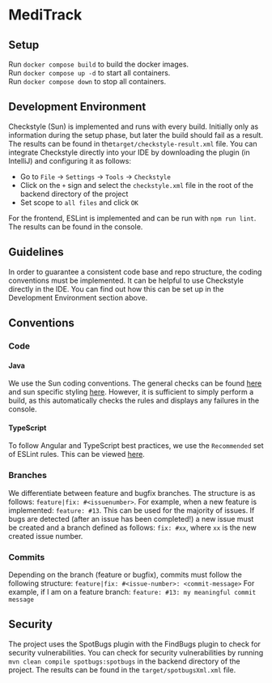 # MediTrack

## Setup

Run `docker compose build` to build the docker images.  
Run `docker compose up -d` to start all containers.  
Run `docker compose down` to stop all containers.

## Development Environment
Checkstyle (Sun) is implemented and runs with every build. Initially only as information during the setup phase, 
but later the build should fail as a result. The results can be found in the`target/checkstyle-result.xml` file.
You can integrate Checkstyle directly into your IDE by downloading the plugin (in IntelliJ) and configuring it as follows:
- Go to `File` -> `Settings` -> `Tools` -> `Checkstyle`
- Click on the `+` sign and select the `checkstyle.xml` file in the root of the backend directory of the project
- Set scope to `all files` and click `OK`

For the frontend, ESLint is implemented and can be run with `npm run lint`. The results can be found in the console.

## Guidelines
In order to guarantee a consistent code base and repo structure, the coding conventions must be implemented. 
It can be helpful to use Checkstyle directly in the IDE. You can find out how this can be set up 
in the Development Environment section above.

## Conventions
### Code
#### Java
We use the Sun coding conventions. The general checks can be found [here](https://checkstyle.sourceforge.io/checks.html) 
and sun specific styling [here](https://checkstyle.sourceforge.io/sun_style.html). However, it is sufficient to simply 
perform a build, as this automatically checks the rules and displays any failures in the console.

#### TypeScript
To follow Angular and TypeScript best practices, we use the `Recommended` set of ESLint rules. This can be viewed 
[here](https://github.com/angular-eslint/angular-eslint/blob/main/packages/eslint-plugin/src/configs/README.md).

### Branches
We differentiate between feature and bugfix branches. The structure is as follows: `feature|fix: #<issuenumber>`. For 
example, when a new feature is implemented: `feature: #13`. This can be used for the majority of issues. If bugs are 
detected (after an issue has been completed!) a new issue must be created and a branch defined as follows: 
`fix: #xx`, where `xx` is the new created issue number.

### Commits
Depending on the branch (feature or bugfix), commits must follow the following structure:
`feature|fix: #<issue-number>: <commit-message>`
For example, if I am on a feature branch: `feature: #13: my meaningful commit message`

## Security
The project uses the SpotBugs plugin with the FindBugs plugin to check for security vulnerabilities.
You can check for security vulnerabilities by running `mvn clean compile spotbugs:spotbugs` in the backend directory 
of the project. The results can be found in the `target/spotbugsXml.xml` file.
